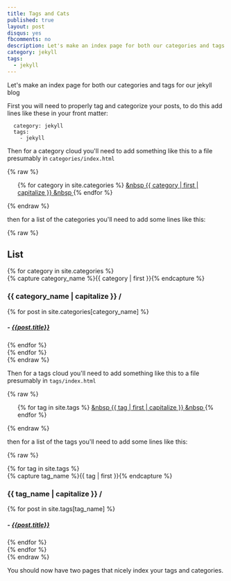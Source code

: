 ```yaml
---
title: Tags and Cats
published: true
layout: post
disqus: yes
fbcomments: no
description: Let's make an index page for both our categories and tags for our jekyll blog
category: jekyll
tags: 
  - jekyll
---
```


Let's make an index page for both our categories and tags for our jekyll blog

First you will need to properly tag and categorize your posts, to do this add lines like these in your front matter:

      category: jekyll
      tags: 
        - jekyll


Then for a category cloud you'll need to add something like this to a file presumably in `categories/index.html` 

{% raw  %}
        <ul class="category-cloud">
        {% for category in site.categories %}
            <a style="font-size: {{ category | last | size | times: 100 | divided_by: site.categories.size | plus: 70  }}%" href="#{{ category | first | slugize }}">
            &nbsp  {{ category | first | capitalize }} &nbsp
            </a>
        {% endfor %}
        </ul>
{% endraw  %}


then for a list of the categories you'll need to add some lines like this:

{% raw  %}
      <h2>List</h2>
      <div id="category-list">
      {% for category in site.categories %}
        <div class="category-group">
          {% capture category_name %}{{ category | first }}{% endcapture %}
          <h3 id="#{{ category_name | slugize }}">{{ category_name | capitalize }} /</h3>
          <a name="{{ category_name | slugize }}"></a>
          {% for post in site.categories[category_name] %}
          <article class="category-item">
            <h5>- <a href="{{ root_url }}{{ post.url }}">{{post.title}}</a></h5>
          </article>
          {% endfor %}
        </div>
      {% endfor %}
      </div>
{% endraw  %}

Then for a tags cloud you'll need to add something like this to a file presumably in `tags/index.html` 

{% raw  %}
      <ul class="tag-cloud">
      {% for tag in site.tags %}
          <a style="font-size: {{ tag | last | size | times: 100 | divided_by: site.tags.size | plus: 70  }}%" href="#{{ tag | first | slugize }}">
          &nbsp {{ tag | first | capitalize }} &nbsp
          </a>
      {% endfor %}
      </ul>
{% endraw  %}

then for a list of the tags you'll need to add some lines like this:

{% raw  %}
      <div id="tags">
      {% for tag in site.tags %}
        <div class="tag-group">
          {% capture tag_name %}{{ tag | first }}{% endcapture %}
          <h3 id="#{{ tag_name | slugize }}">{{ tag_name | capitalize }} /</h3>
          <a name="{{ tag_name | slugize }}"></a>
          {% for post in site.tags[tag_name] %}
          <article class="tag-item">
            <h5>- <a href="{{ root_url }}{{ post.url }}">{{post.title}}</a></h5>
          </article>
          {% endfor %}
        </div>
      {% endfor %}
      </div>
{% endraw  %}

You should now have two pages that nicely index your tags and categories.
